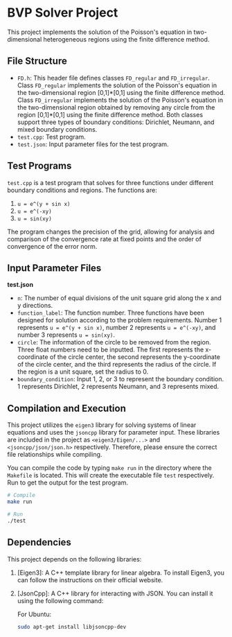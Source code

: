 # BVP Solver Project

This project implements the solution of the Poisson's equation in two-dimensional heterogeneous regions using the finite difference method.

## File Structure

- `FD.h`: This header file defines classes `FD_regular` and `FD_irregular`. Class `FD_regular` implements the solution of the Poisson's equation in the two-dimensional region [0,1]\*[0,1] using the finite difference method. Class `FD_irregular` implements the solution of the Poisson's equation in the two-dimensional region obtained by removing any circle from the region [0,1]\*[0,1] using the finite difference method. Both classes support three types of boundary conditions: Dirichlet, Neumann, and mixed boundary conditions.
- `test.cpp`: Test program. 
- `test.json`: Input parameter files for the test program.

## Test Programs

`test.cpp` is a test program that solves for three functions under different boundary conditions and regions. The functions are:

1. `u = e^(y + sin x)`
2. `u = e^(-xy)`
3. `u = sin(xy)`

The program changes the precision of the grid, allowing for analysis and comparison of the convergence rate at fixed points and the order of convergence of the error norm.

## Input Parameter Files

**test.json**

- `n`: The number of equal divisions of the unit square grid along the x and y directions. 
- `function_label`: The function number. Three functions have been designed for solution according to the problem requirements. Number 1 represents `u = e^(y + sin x)`, number 2 represents `u = e^(-xy)`, and number 3 represents `u = sin(xy)`. 
- `circle`: The information of the circle to be removed from the region. Three float numbers need to be inputted. The first represents the x-coordinate of the circle center, the second represents the y-coordinate of the circle center, and the third represents the radius of the circle. If the region is a unit square, set the radius to 0.
- `boundary_condition`: Input 1, 2, or 3 to represent the boundary condition. 1 represents Dirichlet, 2 represents Neumann, and 3 represents mixed.


## Compilation and Execution

This project utilizes the `eigen3` library for solving systems of linear equations and uses the `jsoncpp` library for parameter input. These libraries are included in the project as `<eigen3/Eigen/...>` and `<jsoncpp/json/json.h>` respectively. Therefore, please ensure the correct file relationships while compiling.

You can compile the code by typing `make run` in the directory where the `Makefile` is located. This will create the executable file `test` respectively. Run to get the output for the test program.

```bash
# Compile
make run

# Run
./test
```

## Dependencies

This project depends on the following libraries:

1. [Eigen3]: A C++ template library for linear algebra. To install Eigen3, you can follow the instructions on their official website.

2. [JsonCpp]: A C++ library for interacting with JSON. You can install it using the following command:

    For Ubuntu:

    ```bash
    sudo apt-get install libjsoncpp-dev
    ```
